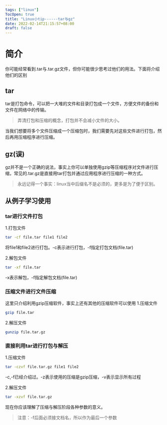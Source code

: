 ```yaml
---
tags: ["linux"]
TocOpen: true
title: "Linux小tip------tar与gz"
date: 2022-02-14T21:15:57+08:00
draft: false
---
```

# 简介  
你可能经常看到.tar与.tar.gz文件，但你可能很少思考过他们的用法。下面将介绍他们的区别  
## tar  
tar是打包命令，可以把一大堆的文件和目录打包成一个文件，方便文件的备份和文件在网络中的传输。
>弄清打包和压缩的概念，打包并不会减小文件的大小。  

当我们想要将多个文件压缩成一个压缩包时，我们需要先对这些文件进行打包，然后再用压缩程序进行压缩。  

## gz(误)  
gz并不是一个正确的说法，事实上你可以单独使用gzip等压缩程序对文件进行压缩，常见的.tar.gz是直接用tar打包并通过应用程序进行压缩的一种方式。  
>永远记得一个事实：linux当中后缀名不是必须的，更多是为了便于区别。  

## 从例子学习使用  

### tar进行文件打包  
1.打包文件

```bash
tar -cf file.tar file1 file2
```

将file1和file2进行打包。-c表示进行打包，-f指定打包文档(file.tar)  

2.解包文件

```bash
tar -xf file.tar
```  
-x表示解包，-f指定解包文档(file.tar)

### 压缩文件进行文件压缩
这里只介绍利用gzip压缩软件，事实上还有其他的压缩软件可以使用
1.压缩文件

```bash
gzip file.tar
```

2.解压文件

```bash
gunzip file.tar.gz
```

### 直接利用tar进行打包与解压
1.压缩文件

```bash
tar -czvf file.tar.gz file1 file2
```
-c,-f已经介绍过。-z表示使用的压缩是gzip压缩，-v表示显示所有过程  

2.解压文件

```bash
tar -xzvf file.tar.gz
```
现在你应该理解了压缩与解压阶段各种参数的意义。  
>注意：-f后面必须接文档名，所以作为最后一个参数  
